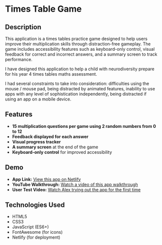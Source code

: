 # Times Table Game

## Description
This application is a times tables practice game designed to help users improve their multiplication skills through distraction-free gameplay. The game includes accessibility features such as keyboard-only control, visual feedback for correct and incorrect answers, and a summary screen to track performance.

I have designed this application to help a child with neurodiversity prepare for his year 4 times tables maths assessment. 

I had several constraints to take into consideration: difficulties using the mouse / mouse pad, being distracted by animated features, inability to use apps with any level of sophistication independently, being distracted if using an app on a mobile device.

## Features
- **15 multiplication questions per game using 2 random numbers from 0 to 12**
- **Feedback displayed for each answer**
- **Visual progress tracker**
- **A summary screen** at the end of the game
- **Keyboard-only control** for improved accessibility


## Demo
- **App Link:** [View this app on Netlify](https://times-tables-game-alex.netlify.app/)
- **YouTube Walkthrough:** [Watch a video of this app walkthrough](https://www.youtube.com/watch?v=jlf6AMZ1420)
- **User Test Video:** [Watch Alex trying out the app for the first time](https://youtu.be/-q7mf7v01O4?si=oJkknJkkalLWC0OY)

## Technologies Used
- HTML5
- CSS3
- JavaScript (ES6+)
- FontAwesome (for icons)
- Netlify (for deployment)
